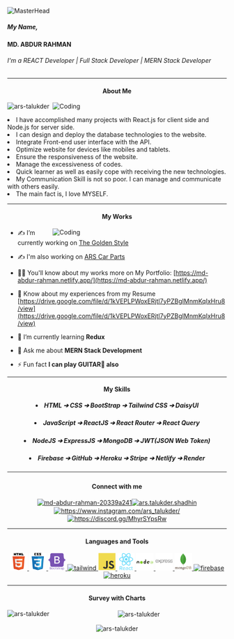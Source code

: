 ![MasterHead](https://i.ibb.co/hKb06gr/my-cover-short.jpg)
<h5>My Name,</h5>
<h4>MD. ABDUR RAHMAN</h4>
<h6>I'm a REACT Developer | Full Stack Developer | MERN Stack Developer</h6>
<hr/>

<h4 align="center">About Me</h4>
<img align="right" alt="Coding" width="400" src="https://i.pinimg.com/originals/50/83/e0/5083e0a2a7dcaae07c142e8b87036a27.gif">
<p align="left"> <img src="https://komarev.com/ghpvc/?username=ars-talukder&label=Profile%20views&color=0e75b6&style=flat" alt="ars-talukder" /> </p>
<li>I have accomplished many projects with React.js for client side and Node.js for server side.</li>
<li>I can design and deploy the database technologies to the website.</li>
<li>Integrate Front-end user interface with the API.</li>
<li>Optimize website for devices like mobiles and tablets.</li>
<li>Ensure the responsiveness of the website.</li>
<li>Manage the excessiveness of codes.</li>
<li>Quick learner as well as easily cope with receiving the new technologies.</li>
<li>My Communication Skill is not so poor. I can manage and communicate with others easily.</li>
<li>The main fact is, I love MYSELF.</li>
<hr/>

<h4 align="center">My Works</h4>
<img align="right" alt="Coding" width="400" src="https://i.ibb.co/V3mTnjP/Without-background.png">

- ✍️ I’m currently working on [The Golden Style](https://the-golden-style.web.app/)

- ✍️ I'm also working on [ARS Car Parts](https://ars-car-parts.web.app/)

- 👨‍💻 You'll know about my works more on My Portfolio: [https://md-abdur-rahman.netlify.app/](https://md-abdur-rahman.netlify.app/)

- 📄 Know about my experiences from my Resume [https://drive.google.com/file/d/1kVEPLPWoxERjtl7yPZBgIMnmKqIxHru8/view](https://drive.google.com/file/d/1kVEPLPWoxERjtl7yPZBgIMnmKqIxHru8/view)

- 🌱 I’m currently learning **Redux**

- 💬 Ask me about **MERN Stack Development**

- ⚡ Fun fact **I can play GUITAR🎻 also**

<hr/>

<h4 align="center">My Skills</h4>
<h5><li align="center"> HTML ➔ CSS ➔ BootStrap ➔ Tailwind CSS ➔ DaisyUI</li><h5> 
<h5><li align="center"> JavaScript ➔ ReactJS ➔ React Router ➔ React Query</li><h5>
<h5><li align="center"> NodeJS ➔ ExpressJS ➔ MongoDB ➔ JWT(JSON Web Token)</li><h5>
<h5><li align="center"> Firebase ➔ GitHub ➔ Heroku ➔ Stripe ➔ Netlify ➔ Render</li><h5>
<hr/>


<h4 align="center">Connect with me</h4>
<p align="center">
<a href="https://linkedin.com/in/md-abdur-rahman-20339a241" target="blank"><img align="center" src="https://raw.githubusercontent.com/rahuldkjain/github-profile-readme-generator/master/src/images/icons/Social/linked-in-alt.svg" alt="md-abdur-rahman-20339a241" height="30" width="40" /></a><a href="https://fb.com/ars.talukder.shadhin" target="blank"><img align="center" src="https://raw.githubusercontent.com/rahuldkjain/github-profile-readme-generator/master/src/images/icons/Social/facebook.svg" alt="ars.talukder.shadhin" height="30" width="40" /></a>
<a href="https://instagram.com/ars_talukder/" target="blank"><img align="center" src="https://raw.githubusercontent.com/rahuldkjain/github-profile-readme-generator/master/src/images/icons/Social/instagram.svg" alt="https://www.instagram.com/ars_talukder/" height="30" width="40" /></a>
<a href="https://discord.gg/https://discord.gg/MhyrSYpsRw" target="blank"><img align="center" src="https://raw.githubusercontent.com/rahuldkjain/github-profile-readme-generator/master/src/images/icons/Social/discord.svg" alt="https://discord.gg/MhyrSYpsRw" height="30" width="40" /></a>
</p>
<hr/>

<h4 align="center">Languages and Tools</h4> 
<p align="center"><a href="https://www.w3.org/html/" target="_blank" rel="noreferrer"> <img src="https://raw.githubusercontent.com/devicons/devicon/master/icons/html5/html5-original-wordmark.svg" alt="html5" width="40" height="40"/> </a> <a href="https://www.w3schools.com/css/" target="_blank" rel="noreferrer"> <img src="https://raw.githubusercontent.com/devicons/devicon/master/icons/css3/css3-original-wordmark.svg" alt="css3" width="40" height="40"/ </a> <a href="https://getbootstrap.com" target="_blank" rel="noreferrer"> <img src="https://raw.githubusercontent.com/devicons/devicon/master/icons/bootstrap/bootstrap-plain-wordmark.svg" alt="bootstrap" width="40" height="40"/> </a> <a href="https://tailwindcss.com/" target="_blank" rel="noreferrer"> <img src="https://www.vectorlogo.zone/logos/tailwindcss/tailwindcss-icon.svg" alt="tailwind" width="40" height="40"/> </a> <a href="https://developer.mozilla.org/en-US/docs/Web/JavaScript" target="_blank" rel="noreferrer"> <img src="https://raw.githubusercontent.com/devicons/devicon/master/icons/javascript/javascript-original.svg" alt="javascript" width="40" height="40"/> </a> <a href="https://reactjs.org/" target="_blank" rel="noreferrer"> <img src="https://raw.githubusercontent.com/devicons/devicon/master/icons/react/react-original-wordmark.svg" alt="react" width="40" height="40"/> </a> <a href="https://nodejs.org" target="_blank" rel="noreferrer"> <img src="https://raw.githubusercontent.com/devicons/devicon/master/icons/nodejs/nodejs-original-wordmark.svg" alt="nodejs" width="40" height="40"/> </a> <a href="https://expressjs.com" target="_blank" rel="noreferrer"> <img src="https://raw.githubusercontent.com/devicons/devicon/master/icons/express/express-original-wordmark.svg" alt="express" width="40" height="40"/> </a> <a href="https://www.mongodb.com/" target="_blank" rel="noreferrer"> <img src="https://raw.githubusercontent.com/devicons/devicon/master/icons/mongodb/mongodb-original-wordmark.svg" alt="mongodb" width="40" height="40"/> </a> <a href="https://firebase.google.com/" target="_blank" rel="noreferrer"> <img src="https://www.vectorlogo.zone/logos/firebase/firebase-icon.svg" alt="firebase" width="40" height="40"/> </a> <a href="https://heroku.com" target="_blank" rel="noreferrer"> <img src="https://www.vectorlogo.zone/logos/heroku/heroku-icon.svg" alt="heroku" width="40" height="40"/> </a></p>
<hr/>


<h4 align="center">Survey with Charts</h4> 
<p align="center"><img align="left" src="https://github-readme-stats.vercel.app/api/top-langs?username=ars-talukder&show_icons=true&locale=en&layout=compact" alt="ars-talukder" /></p>

<p align="center">&nbsp;<img align="center" src="https://github-readme-stats.vercel.app/api?username=ars-talukder&show_icons=true&locale=en" alt="ars-talukder" /></p>

<p align="center"><img align="center" src="https://github-readme-streak-stats.herokuapp.com/?user=ars-talukder&" alt="ars-talukder" /></p>


